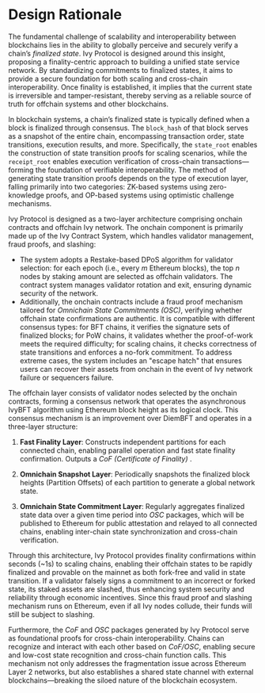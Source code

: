 # Design Rationale
The fundamental challenge of scalability and interoperability between blockchains lies in the ability to globally perceive and securely verify a chain’s *finalized state*. Ivy Protocol is designed around this insight, proposing a finality-centric approach to building a unified state service network. By standardizing commitments to finalized states, it aims to provide a secure foundation for both scaling and cross-chain interoperability. Once finality is established, it implies that the current state is irreversible and tamper-resistant, thereby serving as a reliable source of truth for offchain systems and other blockchains.

In blockchain systems, a chain’s finalized state is typically defined when a block is finalized through consensus. The `block_hash` of that block serves as a snapshot of the entire chain, encompassing transaction order, state transitions, execution results, and more. Specifically, the `state_root` enables the construction of state transition proofs for scaling scenarios, while the `receipt_root` enables execution verification of cross-chain transactions—forming the foundation of verifiable interoperability. The method of generating state transition proofs depends on the type of execution layer, falling primarily into two categories: ZK-based systems using zero-knowledge proofs, and OP-based systems using optimistic challenge mechanisms.

Ivy Protocol is designed as a two-layer architecture comprising onchain contracts and offchain Ivy network. The onchain component is primarily made up of the Ivy Contract System, which handles validator management, fraud proofs, and slashing:

* The system adopts a Restake-based DPoS algorithm for validator selection: for each epoch (i.e., every *m* Ethereum blocks), the top *n* nodes by staking amount are selected as offchain validators. The contract system manages validator rotation and exit, ensuring dynamic security of the network.  
* Additionally, the onchain contracts include a fraud proof mechanism tailored for *Omnichain State Commitments (OSC)*, verifying whether offchain state confirmations are authentic. It is compatible with different consensus types: for BFT chains, it verifies the signature sets of finalized blocks; for PoW chains, it validates whether the proof-of-work meets the required difficulty; for scaling chains, it checks correctness of state transitions and enforces a no-fork commitment. To address extreme cases, the system includes an "escape hatch" that ensures users can recover their assets from onchain in the event of Ivy network failure or sequencers failure.

The offchain layer consists of validator nodes selected by the onchain contracts, forming a consensus network that operates the asynchronous IvyBFT algorithm using Ethereum block height as its logical clock. This consensus mechanism is an improvement over DiemBFT and operates in a three-layer structure:

1. **Fast Finality Layer**: Constructs independent partitions for each connected chain, enabling parallel operation and fast state finality confirmation. Outputs a *CoF (Certificate of Finality)* .

2. **Omnichain Snapshot Layer**: Periodically snapshots the finalized block heights (Partition Offsets) of each partition to generate a global network state.

3. **Omnichain State Commitment Layer**: Regularly aggregates finalized state data over a given time period into *OSC* packages, which will be published to Ethereum for public attestation and relayed to all connected chains, enabling inter-chain state synchronization and cross-chain verification.

Through this architecture, Ivy Protocol provides finality confirmations within seconds (\~1s) to scaling chains, enabling their offchain states to be rapidly finalized and provable on the mainnet as both fork-free and valid in state transition. If a validator falsely signs a commitment to an incorrect or forked state, its staked assets are slashed, thus enhancing system security and reliability through economic incentives. Since this fraud proof and slashing mechanism runs on Ethereum, even if all Ivy nodes collude, their funds will still be subject to slashing.

Furthermore, the *CoF* and *OSC* packages generated by Ivy Protocol serve as foundational proofs for cross-chain interoperability. Chains can recognize and interact with each other based on *CoF/OSC*, enabling secure and low-cost state recognition and cross-chain function calls. This mechanism not only addresses the fragmentation issue across Ethereum Layer 2 networks, but also establishes a shared state channel with external blockchains—breaking the siloed nature of the blockchain ecosystem.